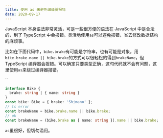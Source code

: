 ```yaml
---
title: 使用 as 来避免编译器报错
date: 2020-09-17
---
```


JavaScript 本身语法非常灵活，可是一些很方便的语法在 JavaScript 中是合法的，到了 TypeScript 中会报错。灵活地使用`as`可以避免报错，省去修改数据结构的麻烦事。

比如在下面代码中，`bike.brake`有可能是字符串，也有可能是对象。用`bike.brake.name || bike.brake`的方式可以很轻松的得到`brakeName`，但 TypeScript 编译器会报错。可以确定只要类型正确，这句代码就不会有问题，这里使用`as`来绕过编译器报错。

``

```ts
interface Bike {
  brake: string | { name: string }
}
const bike: Bike = { brake: 'Shimano' };
// ts error 
const brakeName = bike.brake.name || bike.brake;
// ok
const brakeName = (bike.brake as { name: string }).name || bike.brake;
```

`as`虽很好，但切勿滥用。
